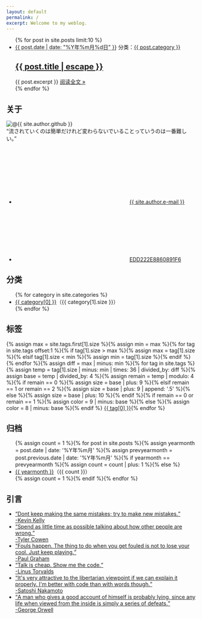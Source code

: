 ```yaml
---
layout: default
permalink: /
excerpt: Welcome to my weblog.
---
```

<div class="home-left">
  <ul class="post-list">{% for post in site.posts limit:10 %}
    <li>
      <span class="post-meta"><abbr title="{{ post.date | date_to_xmlschema }}">{{ post.date | date: "%Y年%m月%d日" }}</abbr></span>
      <span class="right">分类：<a class="category" href="{{ "/category.html" | relative_url }}#{{ post.category }}">{{ post.category }}</a></span>
      <h2><a class="post-link" href="{{ post.url | relative_url }}">{{ post.title | escape }}</a></h2>
      {{ post.excerpt }}
      <span><a class="readmore" href="{{ post.url | relative_url }}">阅读全文 &raquo;</a></span>
    </li>{% endfor %}
  </ul>
</div>

<div class="home-right">
  <div id="profile">
    <h2>关于</h2>
    <img src="https://avatars0.githubusercontent.com/u/29818825" alt="@{{ site.author.github }}">
    <div><q title="GARNET CROW &quot;le 5 ème anniversaire&quot; L'Histoire de 2000 à 2005 -中村由利">流されていくのは簡単だけれど変わらないでいることっていうのは一番難しい。</q></div>
    <ul>
      <li>
        <svg class="icon">
          <use xlink:href="{{ "/assets/icons/oct.svg#mail" | relative_url }}"></use>
        </svg>
        <a href="mailto:{{ site.author.e-mail }}">{{ site.author.e-mail }}</a>
      </li>
      <li>
        <svg class="icon">
          <use xlink:href="{{ "/assets/icons/oct.svg#key" | relative_url }}"></use>
        </svg>
        <a href="{{ "/pubkey.asc" | relative_url }}" title="PGP fingerprint">EDD222E8860891F6</a>
      </li>
    </ul>
  </div>
  <div id="category">
    <h2 title="{{ site.categories.size }}">分类</h2>
    <ul>{% for category in site.categories %}
      <li><a href="{{ "/category.html" | relative_url }}#{{ category[0] }}">{{ category[0] }}</a>（{{ category[1].size }}）</li>{% endfor %}
    </ul>
  </div>
  <div id="tagcloud">
    <h2 title="{{ site.tags.size }}">标签</h2>{% assign max = site.tags.first[1].size %}{% assign min = max %}{% for tag in site.tags offset:1 %}{% if tag[1].size > max %}{% assign max = tag[1].size %}{% elsif tag[1].size < min %}{% assign min = tag[1].size %}{% endif %}{% endfor %}{% assign diff = max | minus: min %}{% for tag in site.tags %}{% assign temp = tag[1].size | minus: min | times: 36 | divided_by: diff %}{% assign base = temp | divided_by: 4 %}{% assign remain = temp | modulo: 4 %}{% if remain == 0 %}{% assign size = base | plus: 9 %}{% elsif remain == 1 or remain == 2 %}{% assign size = base | plus: 9 | append: '.5' %}{% else %}{% assign size = base | plus: 10 %}{% endif %}{% if remain == 0 or remain == 1 %}{% assign color = 9 | minus: base %}{% else %}{% assign color = 8 | minus: base %}{% endif %}
    <a href="{{ "/tags.html" | relative_url }}#{{ tag[0] }}" style="font-size:{{ size }}pt;color:#{{ color }}{{ color }}{{ color }}">{{ tag[0] }}</a>{% endfor %}
  </div>
  <div id="archive">
    <h2 title="{{ site.posts.size }}">归档</h2>
    <ul>{% assign count = 1 %}{% for post in site.posts %}{% assign yearmonth = post.date | date: '%Y年%m月' %}{% assign prevyearmonth = post.previous.date | date: '%Y年%m月' %}{% if yearmonth == prevyearmonth %}{% assign count = count | plus: 1 %}{% else %}
      <li><a href="{{ "/archive.html" | relative_url }}#{{ yearmonth }}">{{ yearmonth }}</a>（{{ count }}）</li>{% assign count = 1 %}{% endif %}{% endfor %}
    </ul>
  </div>
  <div id="quotes">
    <h2 title="Here are my favorite quotes from someones that inspire me or make me laugh.">引言</h2>
    <ul>
      <li><a href="https://kk.org/thetechnium/103-bits-of-advice-i-wish-i-had-known/" target="_blank"><q title="103 Bits of Advice I Wish I Had Known">Dont keep making the same mistakes; try to make new mistakes.</q><br><span>-Kevin Kelly</span></a></li>
      <li><a href="https://jamesclear.com/why-facts-dont-change-minds" target="_blank"><q title="Why Facts Don't Change Our Minds">Spend as little time as possible talking about how other people are wrong.</q><br><span>-Tyler Cowen</span></a></li>
      <li><a href="http://www.paulgraham.com/hs.html" target="_blank"><q title="What You'll Wish You'd Known">Fouls happen. The thing to do when you get fouled is not to lose your cool. Just keep playing.</q><br><span>-Paul Graham</span></a></li>
      <li><a href="https://lkml.org/lkml/2000/8/25/132" target="_blank"><q title="thread creation is about a thousand times faster than on native Linux">Talk is cheap. Show me the code.</q><br><span>-Linus Torvalds</span></a></li>
      <li><a href="https://www.metzdowd.com/pipermail/cryptography/2008-November/014853.html" target="_blank"><q title="Bitcoin P2P e-cash paper">It's very attractive to the libertarian viewpoint if we can explain it properly. I'm better with code than with words though.</q><br><span>-Satoshi Nakamoto</span></a></li>
      <li><a href="https://www.orwell.ru/library/reviews/dali/english/e_dali" target="_blank"><q title="As I Please 1943-1945, Benefit of Clergy, Some Notes on Salvador Dali">A man who gives a good account of himself is probably lying, since any life when viewed from the inside is simply a series of defeats.</q><br><span>-George Orwell</span></a></li>
    </ul>
  </div>
</div>

